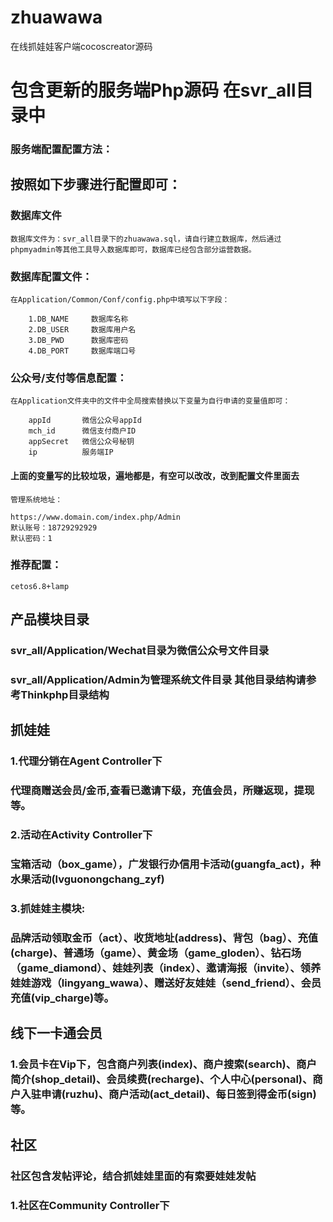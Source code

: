 # zhuawawa
在线抓娃娃客户端cocoscreator源码
# 包含更新的服务端Php源码 在svr_all目录中
### 服务端配置配置方法：

## 按照如下步骤进行配置即可：
### 数据库文件
    数据库文件为：svr_all目录下的zhuawawa.sql，请自行建立数据库，然后通过phpmyadmin等其他工具导入数据库即可，数据库已经包含部分运营数据。
### 数据库配置文件：
    在Application/Common/Conf/config.php中填写以下字段：
```
    1.DB_NAME     数据库名称
    2.DB_USER     数据库用户名
    3.DB_PWD      数据库密码
    4.DB_PORT     数据库端口号
```

### 公众号/支付等信息配置：
    在Application文件夹中的文件中全局搜索替换以下变量为自行申请的变量值即可：
```
    appId       微信公众号appId 
    mch_id      微信支付商户ID
    appSecret   微信公众号秘钥
    ip          服务端IP
```
#### 上面的变量写的比较垃圾，遍地都是，有空可以改改，改到配置文件里面去
    管理系统地址：
```
https://www.domain.com/index.php/Admin
默认账号：18729292929
默认密码：1
```
### 推荐配置：
```
cetos6.8+lamp
```
## 产品模块目录 
### svr_all/Application/Wechat目录为微信公众号文件目录 
### svr_all/Application/Admin为管理系统文件目录 其他目录结构请参考Thinkphp目录结构

## 抓娃娃
### 1.代理分销在Agent Controller下
### 代理商赠送会员/金币,查看已邀请下级，充值会员，所赚返现，提现等。
### 2.活动在Activity Controller下
### 宝箱活动（box_game），广发银行办信用卡活动(guangfa_act)，种水果活动(lvguonongchang_zyf)
### 3.抓娃娃主模块:
### 品牌活动领取金币（act）、收货地址(address)、背包（bag）、充值(charge)、普通场（game）、黄金场（game_gloden）、钻石场（game_diamond）、娃娃列表（index）、邀请海报（invite）、领养娃娃游戏（lingyang_wawa）、赠送好友娃娃（send_friend）、会员充值(vip_charge)等。

## 线下一卡通会员
### 1.会员卡在Vip下，包含商户列表(index)、商户搜索(search)、商户简介(shop_detail)、会员续费(recharge)、个人中心(personal)、商户入驻申请(ruzhu)、商户活动(act_detail)、每日签到得金币(sign)等。
## 社区
### 社区包含发帖评论，结合抓娃娃里面的有索要娃娃发帖
### 1.社区在Community Controller下
